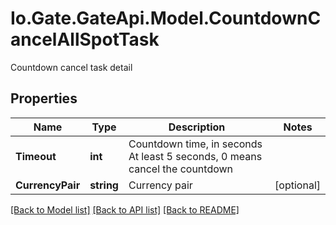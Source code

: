 
# Io.Gate.GateApi.Model.CountdownCancelAllSpotTask

Countdown cancel task detail

## Properties

Name | Type | Description | Notes
------------ | ------------- | ------------- | -------------
**Timeout** | **int** | Countdown time, in seconds  At least 5 seconds, 0 means cancel the countdown | 
**CurrencyPair** | **string** | Currency pair | [optional] 

[[Back to Model list]](../README.md#documentation-for-models)
[[Back to API list]](../README.md#documentation-for-api-endpoints)
[[Back to README]](../README.md)

